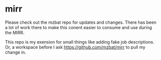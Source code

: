 # mirr
Please check out the mzbat repo for updates and changes.  There has been a lot of work there to make this conent easier to consume and use during the MIRR.

This repo is my exension for small things like adding fake job descriptions.  Or, a workspace before I ask https://github.com/mzbat/mirr to pull my change in.
